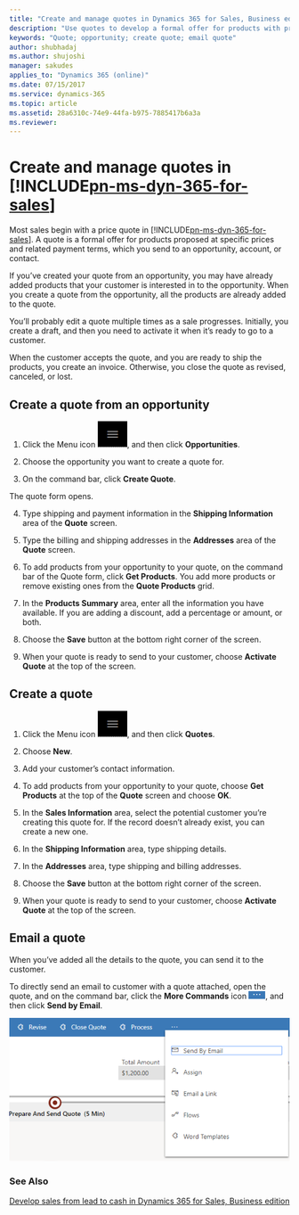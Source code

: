 ```yaml
---
title: "Create and manage quotes in Dynamics 365 for Sales, Business edition | Microsoft Docs"
description: "Use quotes to develop a formal offer for products with proposed prices and related payment terms in Dynamics 365 for Sales, Business edition."
keywords: "Quote; opportunity; create quote; email quote"
author: shubhadaj
ms.author: shujoshi
manager: sakudes
applies_to: "Dynamics 365 (online)"
ms.date: 07/15/2017
ms.service: dynamics-365
ms.topic: article
ms.assetid: 28a6310c-74e9-44fa-b975-7885417b6a3a
ms.reviewer: 
---
```

# Create and manage quotes in [!INCLUDE[pn-ms-dyn-365-for-sales](../includes/pn-ms-dyn-365-for-sales.md)]

Most sales begin with a price quote in [!INCLUDE[pn-ms-dyn-365-for-sales](../includes/pn-ms-dyn-365-for-sales.md)]. A quote is a formal offer for products proposed at specific prices and related payment terms, which you send to an opportunity, account, or contact.

If you’ve created your quote from an opportunity, you may have already added products that your customer is interested in to the opportunity. When you create a quote from the opportunity, all the products are already added to the quote.

You’ll probably edit a quote multiple times as a sale progresses. Initially, you create a draft, and then you need to activate it when it’s ready to go to a customer.

When the customer accepts the quote, and you are ready to ship the products, you create an invoice. Otherwise, you close the quote as revised, canceled, or lost.

## Create a quote from an opportunity

1.  Click the Menu icon ![Icon to open the menu](media/open-menu-icon.png "Icon to open the menu"), and then click **Opportunities**.

2.  Choose the opportunity you want to create a quote for.

3.  On the command bar, click **Create Quote**.

 The quote form opens.

4.  Type shipping and payment information in the **Shipping Information** area of the **Quote** screen.

5.  Type the billing and shipping addresses in the **Addresses** area of the **Quote** screen.

6.  To add products from your opportunity to your quote, on the command bar of the Quote form, click **Get Products**. You add more products or remove existing ones from the **Quote Products** grid.

7.  In the **Products Summary** area, enter all the information you have available. If you are adding a discount, add a percentage or amount, or both.

8.  Choose the **Save** button at the bottom right corner of the screen.

9.  When your quote is ready to send to your customer, choose **Activate Quote** at the top of the screen.

## Create a quote

1.  Click the Menu icon ![Icon to open the menu](media/open-menu-icon.png "Icon to open the menu"), and then click **Quotes**.

2.  Choose **New**.

3.  Add your customer’s contact information.

4.  To add products from your opportunity to your quote, choose **Get Products** at the top of the **Quote** screen and choose **OK**.

5.  In the **Sales Information** area, select the potential customer you’re creating this quote for. If the record doesn’t already exist, you can create a new one.

6.  In the **Shipping Information** area, type shipping details.

7.  In the **Addresses** area, type shipping and billing addresses.

8.  Choose the **Save** button at the bottom right corner of the screen.

9.  When your quote is ready to send to your customer, choose **Activate Quote** at the top of the screen.

## Email a quote

When you’ve added all the details to the quote, you can send it to the customer.

To directly send an email to customer with a quote attached, open the quote, and on the command bar, click the **More Commands** icon ![Icon for More Commands](media/more-commands-icon.png "Icon for More Commands"), and then click **Send by Email**.  

![Send By Email command bar button](media/send-by-email-command-bar-button.png "Send By Email command bar button")  

### See Also

[Develop sales from lead to cash in Dynamics 365 for Sales, Business edition](develop-sales-lead-to-cash.md)
